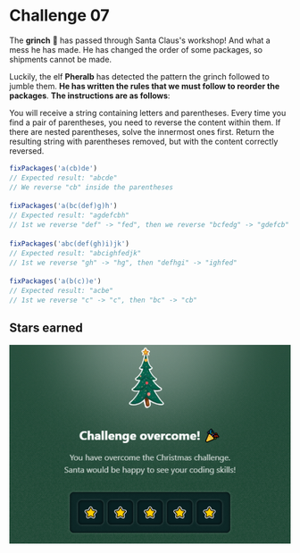 # Challenge 07

The **grinch** 👹 has passed through Santa Claus's workshop! And what a mess he has made. He has changed the order of some packages, so shipments cannot be made.

Luckily, the elf **Pheralb** has detected the pattern the grinch followed to jumble them. **He has written the rules that we must follow to reorder the packages**. **The instructions are as follows**:

You will receive a string containing letters and parentheses.
Every time you find a pair of parentheses, you need to reverse the content within them.
If there are nested parentheses, solve the innermost ones first.
Return the resulting string with parentheses removed, but with the content correctly reversed.

```js
fixPackages('a(cb)de')
// Expected result: "abcde"
// We reverse "cb" inside the parentheses

fixPackages('a(bc(def)g)h')
// Expected result: "agdefcbh"
// 1st we reverse "def" -> "fed", then we reverse "bcfedg" -> "gdefcb"

fixPackages('abc(def(gh)i)jk')
// Expected result: "abcighfedjk"
// 1st we reverse "gh" -> "hg", then "defhgi" -> "ighfed"

fixPackages('a(b(c))e')
// Expected result: "acbe"
// 1st we reverse "c" -> "c", then "bc" -> "cb"
```

## Stars earned

![5 stars](../../.github/07-challenge-stars.png)
